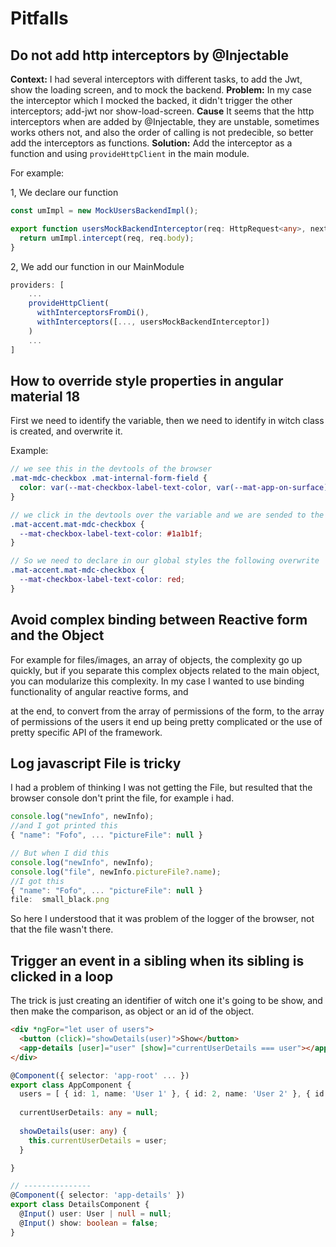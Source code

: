# Pitfalls

## Do not add http interceptors by @Injectable

**Context:** I had several interceptors with different tasks, to add the Jwt, show
the loading screen, and to mock the backend.
**Problem:** In my case the interceptor which I mocked the backed, it didn't trigger
the other interceptors; add-jwt nor show-load-screen.
**Cause** It seems that the http interceptors when are added by @Injectable,
they are unstable, sometimes works others not, and also the order of calling
is not predecible, so better add the interceptors as functions.
**Solution:** Add the interceptor as a function and using `provideHttpClient` in
the main module.

For example:

1, We declare our function

```ts
const umImpl = new MockUsersBackendImpl();

export function usersMockBackendInterceptor(req: HttpRequest<any>, next: HttpHandlerFn ): Observable<HttpEvent<unknown>> {
  return umImpl.intercept(req, req.body);
}
```

2, We add our function in our MainModule

```ts
providers: [
    ...
    provideHttpClient(
      withInterceptorsFromDi(),
      withInterceptors([..., usersMockBackendInterceptor])
    )
    ...
]
```

## How to override style properties in angular material 18

First we need to identify the variable, then we need to identify in witch class
is created, and overwrite it.

Example:

```scss
// we see this in the devtools of the browser
.mat-mdc-checkbox .mat-internal-form-field {
  color: var(--mat-checkbox-label-text-color, var(--mat-app-on-surface));
}

// we click in the devtools over the variable and we are sended to the class where it was declared
.mat-accent.mat-mdc-checkbox {
  --mat-checkbox-label-text-color: #1a1b1f;
}

// So we need to declare in our global styles the following overwrite
.mat-accent.mat-mdc-checkbox {
  --mat-checkbox-label-text-color: red;
}
```

## Avoid complex binding between Reactive form and the Object

For example for files/images, an array of objects, the complexity go up quickly,
but if you separate this complex objects related to the main object, you can
modularize this complexity.
In my case I wanted to use binding functionality of angular reactive forms, and
<!-- users/internals/view/components/user-form/user-form.component.ts -->
at the end, to convert from the array of permissions of the form, to the array
of permissions of the users it end up being pretty complicated or the use
of pretty specific API of the framework.

## Log javascript File is tricky

I had a problem of thinking I was not getting the File, but resulted that the
browser console don't print the file, for example i had.

```js
console.log("newInfo", newInfo);
//and I got printed this
{ "name": "Fofo", ... "pictureFile": null }

// But when I did this
console.log("newInfo", newInfo);
console.log("file", newInfo.pictureFile?.name);
//I got this
{ "name": "Fofo", ... "pictureFile": null }
file:  small_black.png
```

So here I understood that it was problem of the logger of the browser, not that
the file wasn't there.

## Trigger an event in a sibling when its sibling is clicked in a loop

The trick is just creating an identifier of witch one it's going to be show, and
then make the comparison, as object or an id of the object.

```html
<div *ngFor="let user of users">
  <button (click)="showDetails(user)">Show</button>
  <app-details [user]="user" [show]="currentUserDetails === user"></app-details>
</div>
```

```ts
@Component({ selector: 'app-root' ... })
export class AppComponent {
  users = [ { id: 1, name: 'User 1' }, { id: 2, name: 'User 2' }, { id: 3, name: 'User 3' } ];
  
  currentUserDetails: any = null;
  
  showDetails(user: any) {
    this.currentUserDetails = user;
  }

}

// ---------------
@Component({ selector: 'app-details' })
export class DetailsComponent {
  @Input() user: User | null = null;
  @Input() show: boolean = false;
}
```
